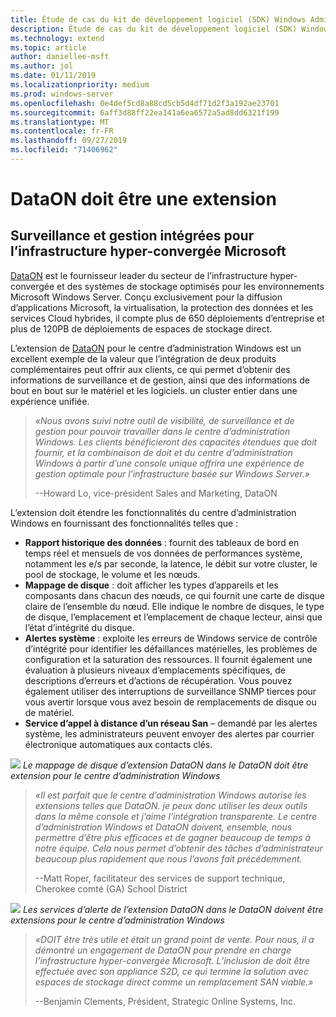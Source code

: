 ```yaml
---
title: Étude de cas du kit de développement logiciel (SDK) Windows Admin Center-DataON
description: Étude de cas du kit de développement logiciel (SDK) Windows Admin Center-DataON
ms.technology: extend
ms.topic: article
author: daniellee-msft
ms.author: jol
ms.date: 01/11/2019
ms.localizationpriority: medium
ms.prod: windows-server
ms.openlocfilehash: 0e4def5cd8a88cd5cb5d4df71d2f3a192ae23701
ms.sourcegitcommit: 6aff3d88ff22ea141a6ea6572a5ad8dd6321f199
ms.translationtype: MT
ms.contentlocale: fr-FR
ms.lasthandoff: 09/27/2019
ms.locfileid: "71406962"
---
```

# <a name="dataon-must-extension"></a>DataON doit être une extension

## <a name="integrated-monitoring-and-management-for-microsoft-hyper-converged-infrastructure"></a>Surveillance et gestion intégrées pour l’infrastructure hyper-convergée Microsoft

[DataON](http://www.dataonstorage.com/) est le fournisseur leader du secteur de l’infrastructure hyper-convergée et des systèmes de stockage optimisés pour les environnements Microsoft Windows Server. Conçu exclusivement pour la diffusion d’applications Microsoft, la virtualisation, la protection des données et les services Cloud hybrides, il compte plus de 650 déploiements d’entreprise et plus de 120PB de déploiements de espaces de stockage direct.

L’extension de [DataON](http://www.dataonstorage.com/must) pour le centre d’administration Windows est un excellent exemple de la valeur que l’intégration de deux produits complémentaires peut offrir aux clients, ce qui permet d’obtenir des informations de surveillance et de gestion, ainsi que des informations de bout en bout sur le matériel et les logiciels. un cluster entier dans une expérience unifiée.

> <cite>«Nous avons suivi notre outil de visibilité, de surveillance et de gestion pour pouvoir travailler dans le centre d’administration Windows. Les clients bénéficieront des capacités étendues que doit fournir, et la combinaison de doit et du centre d’administration Windows à partir d’une console unique offrira une expérience de gestion optimale pour l’infrastructure basée sur Windows Server.»</cite>
>
> --Howard Lo, vice-président Sales and Marketing, DataON

L’extension doit étendre les fonctionnalités du centre d’administration Windows en fournissant des fonctionnalités telles que :
- **Rapport historique des données** : fournit des tableaux de bord en temps réel et mensuels de vos données de performances système, notamment les e/s par seconde, la latence, le débit sur votre cluster, le pool de stockage, le volume et les nœuds.
- **Mappage de disque** : doit afficher les types d’appareils et les composants dans chacun des nœuds, ce qui fournit une carte de disque claire de l’ensemble du nœud. Elle indique le nombre de disques, le type de disque, l’emplacement et l’emplacement de chaque lecteur, ainsi que l’état d’intégrité du disque.
- **Alertes système** : exploite les erreurs de Windows service de contrôle d’intégrité pour identifier les défaillances matérielles, les problèmes de configuration et la saturation des ressources. Il fournit également une évaluation à plusieurs niveaux d’emplacements spécifiques, de descriptions d’erreurs et d’actions de récupération. Vous pouvez également utiliser des interruptions de surveillance SNMP tierces pour vous avertir lorsque vous avez besoin de remplacements de disque ou de matériel.
- **Service d’appel à distance d’un réseau San** – demandé par les alertes système, les administrateurs peuvent envoyer des alertes par courrier électronique automatiques aux contacts clés.

![](../../media/extend-case-study-dataon/dataon-1.png)
*Le mappage de disque d’extension DataON dans le DataON doit être extension pour le centre d’administration Windows*

> <cite>«Il est parfait que le centre d’administration Windows autorise les extensions telles que DataON. je peux donc utiliser les deux outils dans la même console et j’aime l’intégration transparente. Le centre d’administration Windows et DataON doivent, ensemble, nous permettre d’être plus efficaces et de gagner beaucoup de temps à notre équipe. Cela nous permet d’obtenir des tâches d’administrateur beaucoup plus rapidement que nous l’avons fait précédemment.</cite>
>
> --Matt Roper, facilitateur des services de support technique, Cherokee comté (GA) School District

![](../../media/extend-case-study-dataon/dataon-2.png)
*Les services d’alerte de l’extension DataON dans le DataON doivent être extensions pour le centre d’administration Windows*

> <cite>«DOIT être très utile et était un grand point de vente. Pour nous, il a démontré un engagement de DataON pour prendre en charge l’infrastructure hyper-convergée Microsoft. L’inclusion de doit être effectuée avec son appliance S2D, ce qui termine la solution avec espaces de stockage direct comme un remplacement SAN viable.»</cite>
>
> --Benjamin Clements, Président, Strategic Online Systems, Inc.